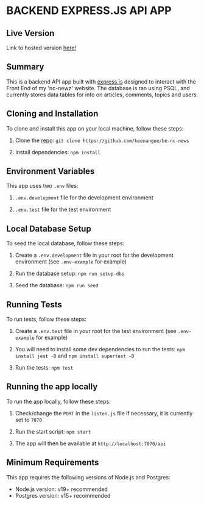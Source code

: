 # BACKEND EXPRESS.JS API APP

## Live Version

Link to hosted version [here!](https://nc-newz.onrender.com/api)

## Summary

This is a backend API app built with [express.js](https://expressjs.com/) designed to interact with the Front End of my 'nc-newz' website. The database is ran using PSQL, and currently stores data tables for info on articles, comments, topics and users.

## Cloning and Installation

To clone and install this app on your local machine, follow these steps:

1. Clone the [repo](https://github.com/keenangee/be-nc-news): `git clone https://github.com/keenangee/be-nc-news`

2. Install dependencies: `npm install`

## Environment Variables

This app uses two `.env` files:

1. `.env.development` file for the development environment

2. `.env.test` file for the test environment

## Local Database Setup

To seed the local database, follow these steps:

1. Create a `.env.development` file in your root for the development environment (see `.env-example` for example)

2. Run the database setup: `npm run setup-dbs`

3. Seed the database: `npm run seed`

## Running Tests

To run tests, follow these steps:

1. Create a `.env.test` file in your root for the test environment (see `.env-example` for example)

2. You will need to install some dev dependencies to run the tests: `npm install jest -D` and `npm install supertest -D`

3. Run the tests: `npm test`

## Running the app locally

To run the app locally, follow these steps:

1. Check/change the `PORT` in the `listen.js` file if necessary, it is currently set to `7070`

2. Run the start script: `npm start`

3. The app will then be available at `http://localhost:7070/api`

## Minimum Requirements

This app requires the following versions of Node.js and Postgres:

- Node.js version: v19+ recommended
- Postgres version: v15+ recommended
